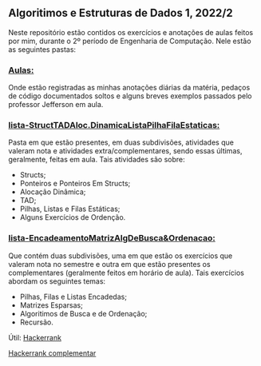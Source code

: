 ## Algoritimos e Estruturas de Dados 1, 2022/2

Neste repositório estão contidos os exercícios e anotações de aulas feitos por mim, durante o 2º período de Engenharia de Computação.
Nele estão as seguintes pastas:

### [Aulas:](https://github.com/MacriFabiane/Algoritimos-EstruturaDDados1/tree/main/Aulas)
Onde estão registradas as minhas anotações diárias da matéria, pedaços de código documentados soltos e alguns breves exemplos passados pelo professor Jefferson em aula.

### [lista-StructTADAloc.DinamicaListaPilhaFilaEstaticas:](https://github.com/MacriFabiane/Algoritimos-EstruturaDDados1/tree/main/lista-StructTADAloc.DinamicaListaPilhaFilaEstaticas)

Pasta em que estão presentes, em duas subdivisões, atividades que valeram nota e atividades extra/complementares, sendo essas últimas, geralmente, feitas em aula.
Tais atividades são sobre:

* Structs;
* Ponteiros e Ponteiros Em Structs;
* Alocação Dinâmica;
* TAD;
* Pilhas, Listas e Filas Estáticas;
* Alguns Exercícios de Ordenção.

### [lista-EncadeamentoMatrizAlgDeBusca&Ordenacao:](https://github.com/MacriFabiane/Algoritimos-EstruturaDDados1/tree/main/lista-EncadeamentoMatrizAlgDeBusca&Ordenacao)
Que contém duas subdivisões, uma em que estão os exercícios que valeram nota no semestre e outra em que estão presentes os complementares (geralmente feitos em horário de aula).
Tais exercícios abordam os seguintes temas:

* Pilhas, Filas e Listas Encadedas;
* Matrizes Esparsas;
* Algoritimos de Busca e de Ordenação;
* Recursão.

Útil:
[Hackerrank](https://www.hackerrank.com/contests/ae22cp-utfpr-pb-2022-s2/challenges)

[Hackerrank complementar](https://www.hackerrank.com/contests/ae22cp-utfpr-pb/challenges)
